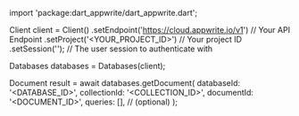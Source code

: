 import 'package:dart_appwrite/dart_appwrite.dart';

Client client = Client()
    .setEndpoint('https://cloud.appwrite.io/v1') // Your API Endpoint
    .setProject('<YOUR_PROJECT_ID>') // Your project ID
    .setSession(''); // The user session to authenticate with

Databases databases = Databases(client);

Document result = await databases.getDocument(
    databaseId: '<DATABASE_ID>',
    collectionId: '<COLLECTION_ID>',
    documentId: '<DOCUMENT_ID>',
    queries: [], // (optional)
);
